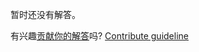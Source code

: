 
暂时还没有解答。

有兴趣[贡献你的解答](https://github.com/BFEdev/BFE.dev-solutions/blob/main/react/proxy-state-valtio_zh.md)吗? [Contribute guideline](https://github.com/BFEdev/BFE.dev-solutions#how-to-contribute)
